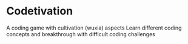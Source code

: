# Codetivation
A coding game with cultivation (wuxia) aspects
Learn different coding concepts and breakthrough with difficult coding challenges
